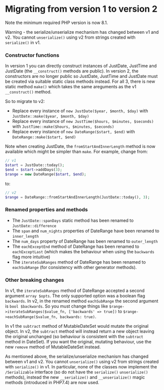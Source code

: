 
# Migrating from version 1 to version 2

Note the minimum required PHP version is now 8.1.

Warning - the serialize/unserialize mechanism has changed between v1 and v2.  You cannot `unserialize()` using v2 from strings created with `serialize()` in v1.


### Constructor functions

In version 1 you can directly construct instances of JustDate, JustTime and JustDate (the `__construct()` methods are public). In version 2, the constructors are no longer public so JustDate, JustTime and JustDate must be created via suitable static class methods instead.  For all 3, there is new static method `make()` which takes the same areguments as the v1 `__construct()` method.

So to migrate to v2:

 - Replace every instance of `new JustDate($year, $month, $day)` with `JustDate::make($year, $month, $day)`
 - Replace every instance of `new JustTime($hours, $minutes, $seconds)` with `JustTime::make($hours, $minutes, $seconds)`
 - Replace every instance of `new DateRange($start, $end)` with `DateRange::make($start, $end)`

 Note when creating JustDate, the `fromStartAndInnerLength` method is now available which might be simpler than `make`.  For example, change from:

 ```php
// v1
$start = JustDate::today();
$end = $start->addDays(3);
$range = new DateRange($start, $end);
 ```

to:

```php
// v2
$range = DateRange::fromStartAndInnerLength(JustDate::today(), 3);
```

### Renamed properties and methods

 - The `JustDate::spanDays` static method has been renamed to `JustDate::difference`
 - The `span` and `num_nights` properties of DateRange have been renamed to `inner_length`
 - The `num_days` property of DateRange has been renamed to `outer_length`
 - The `eachExceptEnd` method of DateRange has been renamed to `eachExceptLast` (which makes the behaviour when using the `backwards` flag more intuitive)
 - The `iterateSubRanges` method of DateRange has been renamed to `eachSubRange` (for consistency with other generator methods).


### Other breaking changes

In v1, the `iterateSubRanges` method of DateRange accepted a second argument `array $opts`.  The only supported option was a boolean flag `backwards`.  In v2, in the renamed method `eachSubRange` the second argument is `bool $backwards`. So you must change things like `$range->iterateSubRanges($value_fn, ['backwards' => true])` to `$range->eachSubRange($value_fn, backwards: true)`.

In v1 the `subtract` method of MutableDateSet would mutate the original object. In v2, the `subtract` method will instead return a new object leaving the original unchanged (so behaviour is consistent with the `subtract` method in DateSet).  If you want the original, mutating behaviour, use the new `remove` method of MutableDateSet instead.

As mentioned above, the serialize/unserialize mechanism has changed between v1 and v2.  You cannot `unserialize()` using v2 from strings created with `serialize()` in v1. In particular, none of the classes now implement the `/Serializable` interface (so do not have the `serialize()` `unserialize()` methods), instead the new `__serialize()` and `__unserialize()` magic methods (introduced in PHP7.4) are now used.
